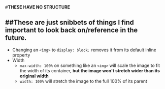 #**THESE HAVE NO STRUCTURE**

##These are just snibbets of things I find important to look back on/reference in the future.
----

* Changing an `<img>` to `display: block;` removes it from its default inline property
* Width
    - `max-width: 100%` on something like an `<img>` will scale the image to fit the width of its container, **but the image won't stretch wider than its original width**
    - `width: 100%` will stretch the image to the full 100% of its parent
